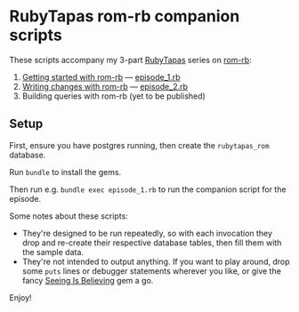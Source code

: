 # RubyTapas rom-rb companion scripts

These scripts accompany my 3-part [RubyTapas][rubytapas] series on [rom-rb][rom-rb]:

1. [Getting started with rom-rb][ep1] — [episode_1.rb][ep1_script]
2. [Writing changes with rom-rb][ep2] — [episode_2.rb][ep2_script]
3. Building queries with rom-rb (yet to be published)

[rubytapas]: https://www.rubytapas.com/
[rom-rb]: https://rom-rb.org/
[ep1]: https://www.rubytapas.com/2018/12/03/getting-started-with-rom-rb/
[ep2]: https://www.rubytapas.com/2018/12/11/writing-changes-with-rom-rb/
[ep1_script]: /episode_1.rb
[ep2_script]: /episode_2.rb

## Setup

First, ensure you have postgres running, then create the `rubytapas_rom` database.

Run `bundle` to install the gems.

Then run e.g. `bundle exec episode_1.rb` to run the companion script for the episode.

Some notes about these scripts:

- They're designed to be run repeatedly, so with each invocation they drop and re-create their respective database tables, then fill them with the sample data.
- They're not intended to output anything. If you want to play around, drop some `puts` lines or debugger statements wherever you like, or give the fancy [Seeing Is Believing][seeing_is_believing] gem a go.

Enjoy!

[seeing_is_believing]: https://github.com/JoshCheek/seeing_is_believing
